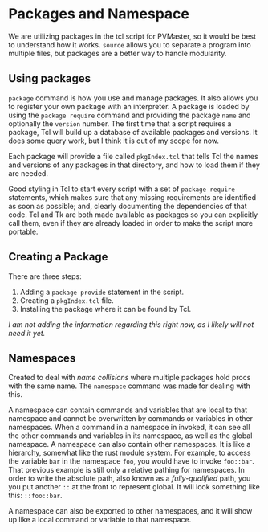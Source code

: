 # Packages and Namespace

We are utilizing packages in the tcl script for PVMaster, so it would be best to understand how it works. `source` allows you to separate a program into multiple files, but packages are a better way to handle modularity.

## Using packages

`package` command is how you use and manage packages. It also allows you to register your own package with an interpreter. A package is loaded by using the `package require` command and providing the package `name` and optionally the `version` number. The first time that a script requires a package, Tcl will build up a database of available packages and versions. It does some query work, but I think it is out of my scope for now.

Each package will provide a file called `pkgIndex.tcl` that tells Tcl the names and versions of any packages in that directory, and how to load them if they are needed. 

Good styling in Tcl to start every script with a set of `package require` statements, which makes sure that any missing requirements are identified as soon as possible; and, clearly documenting the dependencies of that code. Tcl and Tk are both made available as packages so you can explicitly call them, even if  they are already loaded in order to make the script more portable.

## Creating a Package

There are three steps:
1. Adding a `package provide` statement in the script.
2. Creating a `pkgIndex.tcl` file.
3. Installing the package where it can be found by Tcl.

*I am not adding the information regarding this right now, as I likely will not need it yet.*

## Namespaces

Created to deal with *name collisions* where multiple packages hold procs with the same name. The `namespace` command was made for dealing with this.

A namespace can contain commands and variables that are local to that namespace and cannot be overwritten by commands or variables in other namespaces. When a command in a namespace in invoked, it can see all the other commands and variables in its namespace, as well as the global namespace. A namespace can also contain other namespaces. It is like a hierarchy, somewhat like the rust module system. For example, to access the variable `bar` in the namespace `foo`, you would have to invoke `foo::bar`. That previous example is still only a relative pathing for namespaces. In order to write the absolute path, also known as a *fully-qualified* path, you you put another `::` at the front to represent global. It will look something like this: `::foo::bar`.

A namespace can also be exported to other namespaces, and it will show up like a local command or variable to that namespace.